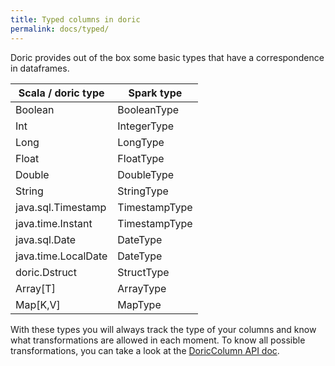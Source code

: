 ```yaml
---
title: Typed columns in doric
permalink: docs/typed/
---
```

Doric provides out of the box some basic types that have a correspondence in dataframes.


|Scala / doric type | Spark type|
|-------------------|-----------|
|Boolean|BooleanType|
|Int|IntegerType|
|Long|LongType|
|Float|FloatType|
|Double|DoubleType|
|String| StringType|
|java.sql.Timestamp| TimestampType|
|java.time.Instant|TimestampType|
|java.sql.Date|DateType|
|java.time.LocalDate|DateType|
|doric.Dstruct|StructType|
|Array[T]|ArrayType|
|Map[K,V]|MapType|

With these types you will always track the type of your columns and know what transformations are allowed in each moment.
To know all possible transformations, you can take a look at the [DoricColumn API doc](docs/api/latest/doric/DoricColumn.html).
